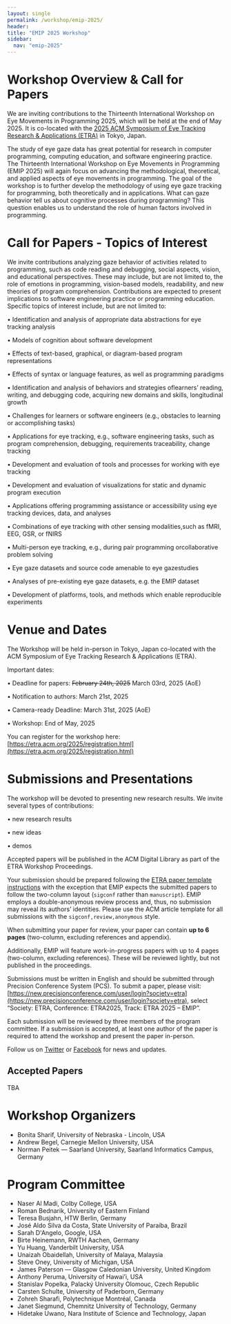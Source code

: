 ```yaml
---
layout: single
permalink: /workshop/emip-2025/
header:
title: "EMIP 2025 Workshop"
sidebar:
  nav: "emip-2025"
---
```


# Workshop Overview & Call for Papers
We are inviting contributions to the Thirteenth International Workshop on Eye Movements in Programming 2025, which will be held at the end of May 2025. It is co-located with the [2025 ACM Symposium of Eye Tracking Research & Applications (ETRA)](http://etra.acm.org/2025/) in Tokyo, Japan.

The study of eye gaze data has great potential for research in computer programming, computing education, and software engineering practice. The Thirteenth International Workshop on Eye Movements in Programming (EMIP 2025) will again focus on advancing the methodological, theoretical, and applied aspects of eye movements in programming. The goal of the workshop is to further develop the methodology of using eye gaze tracking for programming, both theoretically and in applications. What can gaze behavior tell us about cognitive processes during programming? This question enables us to understand the role of human factors involved in programming.

# Call for Papers - Topics of Interest
We invite contributions analyzing gaze behavior of activities related to programming, such as code reading and debugging, social aspects, vision, and educational perspectives. These may include, but are not limited to, the role of emotions in programming, vision-based models, readability, and new theories of program comprehension. Contributions are expected to present implications to software engineering practice or programming education. Specific topics of interest include, but are not limited to:

• Identification and analysis of appropriate data abstractions for eye tracking analysis

• Models of cognition about software development

• Effects of text-based, graphical, or diagram-based program representations

• Effects of syntax or language features, as well as programming paradigms

• Identification and analysis of behaviors and strategies oflearners’ reading, writing, and debugging code, acquiring new domains and skills, longitudinal growth

• Challenges for learners or software engineers (e.g., obstacles to learning or accomplishing tasks)

• Applications for eye tracking, e.g., software engineering tasks, such as program comprehension, debugging, requirements traceability, change tracking

• Development and evaluation of tools and processes for working with eye tracking

• Development and evaluation of visualizations for static and dynamic program execution

• Applications offering programming assistance or accessibility using eye tracking devices, data, and analyses

• Combinations of eye tracking with other sensing modalities,such as fMRI, EEG, GSR, or fNIRS

• Multi-person eye tracking, e.g., during pair programming orcollaborative problem solving

• Eye gaze datasets and source code amenable to eye gazestudies

• Analyses of pre-existing eye gaze datasets, e.g. the EMIP dataset

• Development of platforms, tools, and methods which enable reproducible experiments


# Venue and Dates

The Workshop will be held in-person in Tokyo, Japan co-located with the ACM Symposium of Eye Tracking Research & Applications (ETRA).

Important dates:

• Deadline for papers: ~~February 24th, 2025~~ March 03rd, 2025 (AoE)

• Notification to authors: March 21st, 2025

• Camera-ready Deadline: March 31st, 2025 (AoE)

• Workshop: End of May, 2025

You can register for the workshop here: [https://etra.acm.org/2025/registration.html](https://etra.acm.org/2025/registration.html)


# Submissions and Presentations
The workshop will be devoted to presenting new research results. We invite several types of contributions:

• new research results

• new ideas

• demos

Accepted papers will be published in the ACM Digital Library as part of the ETRA Workshop Proceedings.

Your submission should be prepared following the [ETRA paper template instructions](http://etra.acm.org/2025/submissionprocess.html) with the exception that EMIP expects the submitted papers to follow the two-column layout (`sigconf` rather than `manuscript`). EMIP employs a double-anonymous review process and, thus, no submission may reveal its authors’ identities. Please use the ACM article template for all submissions with the `sigconf,review,anonymous` style.

When submitting your paper for review, your paper can contain **up to 6 pages** (two-column, excluding references and appendix).

Additionally, EMIP will feature work-in-progress papers with up to 4 pages (two-column, excluding references). These will be reviewed lightly, but not published in the proceedings.

Submissions must be written in English and should be submitted through Precision Conference System (PCS). To submit a paper, please visit: [https://new.precisionconference.com/user/login?society=etra](https://new.precisionconference.com/user/login?society=etra), select “Society: ETRA, Conference: ETRA2025, Track: ETRA 2025 – EMIP”. 

Each submission will be reviewed by three members of the program committee. If a submission is accepted, at least one author of the paper is required to attend the workshop and present the paper in-person.

Follow us on [Twitter](https://twitter.com/emipws) or [Facebook](https://www.facebook.com/emipws/) for news and updates.

## Accepted Papers

TBA

# Workshop Organizers
- Bonita Sharif, University of Nebraska - Lincoln, USA
- Andrew Begel, Carnegie Mellon University, USA
- Norman Peitek — Saarland University, Saarland Informatics Campus, Germany

# Program Committee

- Naser Al Madi, Colby College, USA
- Roman Bednarik, University of Eastern Finland
- Teresa Busjahn, HTW Berlin, Germany
- José Aldo Silva da Costa, State University of Paraíba, Brazil
- Sarah D'Angelo, Google, USA
- Birte Heinemann, RWTH Aachen, Germany
- Yu Huang, Vanderbilt University, USA
- Unaizah Obaidellah, University of Malaya, Malaysia
- Steve Oney, University of Michigan, USA
- James Paterson — Glasgow Caledonian University, United Kingdom
- Anthony Peruma, University of Hawai’i, USA
- Stanislav Popelka, Palacký University Olomouc, Czech Republic
- Carsten Schulte, University of Paderborn, Germany
- Zohreh Sharafi, Polytechnique Montréal, Canada
- Janet Siegmund, Chemnitz University of Technology, Germany
- Hidetake Uwano, Nara Institute of Science and Technology, Japan

